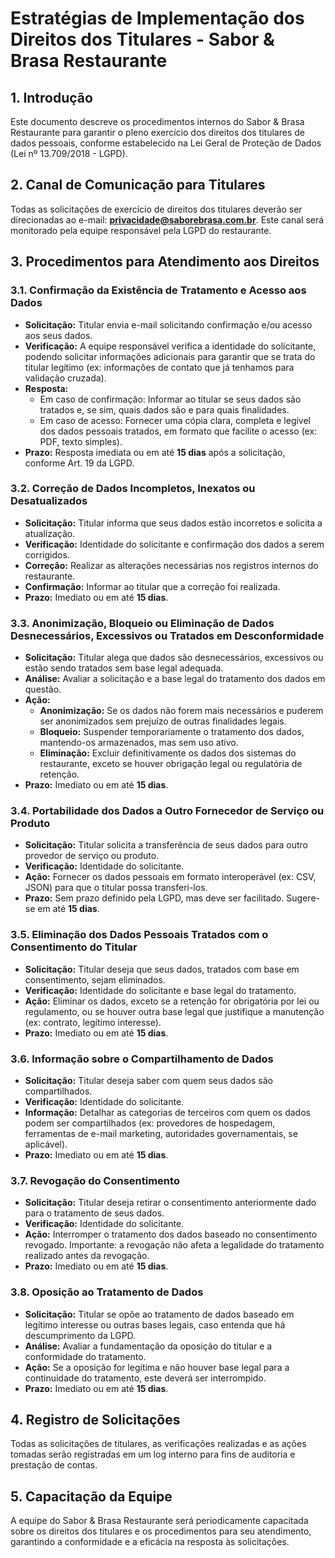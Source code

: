 # Estratégias de Implementação dos Direitos dos Titulares - Sabor & Brasa Restaurante

## 1. Introdução
Este documento descreve os procedimentos internos do Sabor & Brasa Restaurante para garantir o pleno exercício dos direitos dos titulares de dados pessoais, conforme estabelecido na Lei Geral de Proteção de Dados (Lei nº 13.709/2018 - LGPD).

## 2. Canal de Comunicação para Titulares
Todas as solicitações de exercício de direitos dos titulares deverão ser direcionadas ao e-mail: **privacidade@saborebrasa.com.br**. Este canal será monitorado pela equipe responsável pela LGPD do restaurante.

## 3. Procedimentos para Atendimento aos Direitos

### 3.1. Confirmação da Existência de Tratamento e Acesso aos Dados
* **Solicitação:** Titular envia e-mail solicitando confirmação e/ou acesso aos seus dados.
* **Verificação:** A equipe responsável verifica a identidade do solicitante, podendo solicitar informações adicionais para garantir que se trata do titular legítimo (ex: informações de contato que já tenhamos para validação cruzada).
* **Resposta:**
    * Em caso de confirmação: Informar ao titular se seus dados são tratados e, se sim, quais dados são e para quais finalidades.
    * Em caso de acesso: Fornecer uma cópia clara, completa e legível dos dados pessoais tratados, em formato que facilite o acesso (ex: PDF, texto simples).
* **Prazo:** Resposta imediata ou em até **15 dias** após a solicitação, conforme Art. 19 da LGPD.

### 3.2. Correção de Dados Incompletos, Inexatos ou Desatualizados
* **Solicitação:** Titular informa que seus dados estão incorretos e solicita a atualização.
* **Verificação:** Identidade do solicitante e confirmação dos dados a serem corrigidos.
* **Correção:** Realizar as alterações necessárias nos registros internos do restaurante.
* **Confirmação:** Informar ao titular que a correção foi realizada.
* **Prazo:** Imediato ou em até **15 dias**.

### 3.3. Anonimização, Bloqueio ou Eliminação de Dados Desnecessários, Excessivos ou Tratados em Desconformidade
* **Solicitação:** Titular alega que dados são desnecessários, excessivos ou estão sendo tratados sem base legal adequada.
* **Análise:** Avaliar a solicitação e a base legal do tratamento dos dados em questão.
* **Ação:**
    * **Anonimização:** Se os dados não forem mais necessários e puderem ser anonimizados sem prejuízo de outras finalidades legais.
    * **Bloqueio:** Suspender temporariamente o tratamento dos dados, mantendo-os armazenados, mas sem uso ativo.
    * **Eliminação:** Excluir definitivamente os dados dos sistemas do restaurante, exceto se houver obrigação legal ou regulatória de retenção.
* **Prazo:** Imediato ou em até **15 dias**.

### 3.4. Portabilidade dos Dados a Outro Fornecedor de Serviço ou Produto
* **Solicitação:** Titular solicita a transferência de seus dados para outro provedor de serviço ou produto.
* **Verificação:** Identidade do solicitante.
* **Ação:** Fornecer os dados pessoais em formato interoperável (ex: CSV, JSON) para que o titular possa transferi-los.
* **Prazo:** Sem prazo definido pela LGPD, mas deve ser facilitado. Sugere-se em até **15 dias**.

### 3.5. Eliminação dos Dados Pessoais Tratados com o Consentimento do Titular
* **Solicitação:** Titular deseja que seus dados, tratados com base em consentimento, sejam eliminados.
* **Verificação:** Identidade do solicitante e base legal do tratamento.
* **Ação:** Eliminar os dados, exceto se a retenção for obrigatória por lei ou regulamento, ou se houver outra base legal que justifique a manutenção (ex: contrato, legítimo interesse).
* **Prazo:** Imediato ou em até **15 dias**.

### 3.6. Informação sobre o Compartilhamento de Dados
* **Solicitação:** Titular deseja saber com quem seus dados são compartilhados.
* **Verificação:** Identidade do solicitante.
* **Informação:** Detalhar as categorias de terceiros com quem os dados podem ser compartilhados (ex: provedores de hospedagem, ferramentas de e-mail marketing, autoridades governamentais, se aplicável).
* **Prazo:** Imediato ou em até **15 dias**.

### 3.7. Revogação do Consentimento
* **Solicitação:** Titular deseja retirar o consentimento anteriormente dado para o tratamento de seus dados.
* **Verificação:** Identidade do solicitante.
* **Ação:** Interromper o tratamento dos dados baseado no consentimento revogado. Importante: a revogação não afeta a legalidade do tratamento realizado antes da revogação.
* **Prazo:** Imediato ou em até **15 dias**.

### 3.8. Oposição ao Tratamento de Dados
* **Solicitação:** Titular se opõe ao tratamento de dados baseado em legítimo interesse ou outras bases legais, caso entenda que há descumprimento da LGPD.
* **Análise:** Avaliar a fundamentação da oposição do titular e a conformidade do tratamento.
* **Ação:** Se a oposição for legítima e não houver base legal para a continuidade do tratamento, este deverá ser interrompido.
* **Prazo:** Imediato ou em até **15 dias**.

## 4. Registro de Solicitações
Todas as solicitações de titulares, as verificações realizadas e as ações tomadas serão registradas em um log interno para fins de auditoria e prestação de contas.

## 5. Capacitação da Equipe
A equipe do Sabor & Brasa Restaurante será periodicamente capacitada sobre os direitos dos titulares e os procedimentos para seu atendimento, garantindo a conformidade e a eficácia na resposta às solicitações.